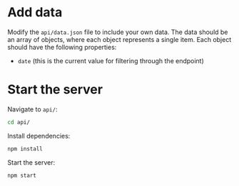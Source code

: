 # Add data

Modify the `api/data.json` file to include your own data. The data should be an array of objects, where each object represents a single item. Each object should have the following properties:

* `date` (this is the current value for filtering through the endpoint)

# Start the server

Navigate to `api/`:

```bash
cd api/
```

Install dependencies:

```bash
npm install
```

Start the server:

```bash
npm start
```
